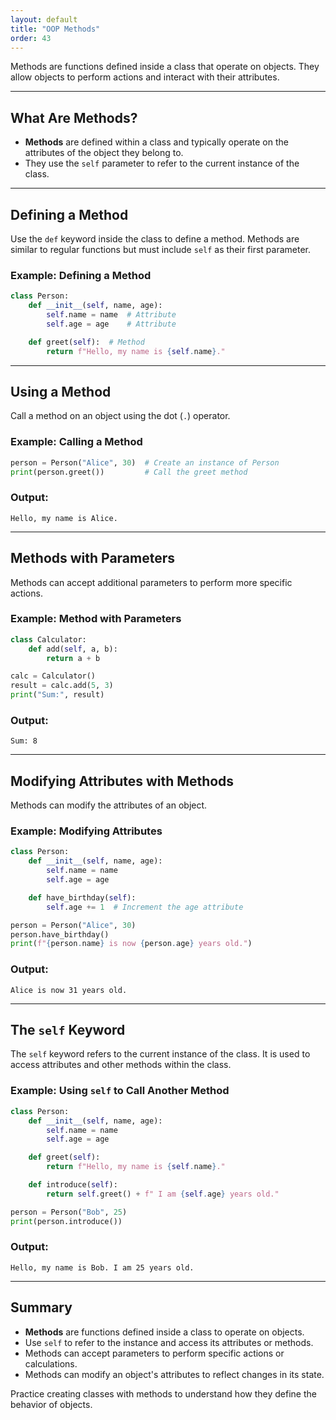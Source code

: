 ```yaml
---
layout: default
title: "OOP Methods"
order: 43
---
```


Methods are functions defined inside a class that operate on objects. They allow objects to perform actions and interact with their attributes.

---

## What Are Methods?

- **Methods** are defined within a class and typically operate on the attributes of the object they belong to.
- They use the `self` parameter to refer to the current instance of the class.

---

## Defining a Method

Use the `def` keyword inside the class to define a method. Methods are similar to regular functions but must include `self` as their first parameter.

### Example: Defining a Method

```python
class Person:
    def __init__(self, name, age):
        self.name = name  # Attribute
        self.age = age    # Attribute

    def greet(self):  # Method
        return f"Hello, my name is {self.name}."
```

---

## Using a Method

Call a method on an object using the dot (`.`) operator.

### Example: Calling a Method

```python
person = Person("Alice", 30)  # Create an instance of Person
print(person.greet())         # Call the greet method
```

### Output:

```plaintext
Hello, my name is Alice.
```

---

## Methods with Parameters

Methods can accept additional parameters to perform more specific actions.

### Example: Method with Parameters

```python
class Calculator:
    def add(self, a, b):
        return a + b
```

```python
calc = Calculator()
result = calc.add(5, 3)
print("Sum:", result)
```

### Output:

```plaintext
Sum: 8
```

---

## Modifying Attributes with Methods

Methods can modify the attributes of an object.

### Example: Modifying Attributes

```python
class Person:
    def __init__(self, name, age):
        self.name = name
        self.age = age

    def have_birthday(self):
        self.age += 1  # Increment the age attribute

person = Person("Alice", 30)
person.have_birthday()
print(f"{person.name} is now {person.age} years old.")
```

### Output:

```plaintext
Alice is now 31 years old.
```

---

## The `self` Keyword

The `self` keyword refers to the current instance of the class. It is used to access attributes and other methods within the class.

### Example: Using `self` to Call Another Method

```python
class Person:
    def __init__(self, name, age):
        self.name = name
        self.age = age

    def greet(self):
        return f"Hello, my name is {self.name}."

    def introduce(self):
        return self.greet() + f" I am {self.age} years old."
```

```python
person = Person("Bob", 25)
print(person.introduce())
```

### Output:

```plaintext
Hello, my name is Bob. I am 25 years old.
```

---

## Summary

- **Methods** are functions defined inside a class to operate on objects.
- Use `self` to refer to the instance and access its attributes or methods.
- Methods can accept parameters to perform specific actions or calculations.
- Methods can modify an object's attributes to reflect changes in its state.

Practice creating classes with methods to understand how they define the behavior of objects.
